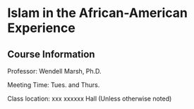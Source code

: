 # Islam in the African-American Experience

## Course Information
Professor: Wendell Marsh, Ph.D.

Meeting Time: Tues. and Thurs. 

Class location:  xxx  xxxxxx Hall (Unless otherwise noted)